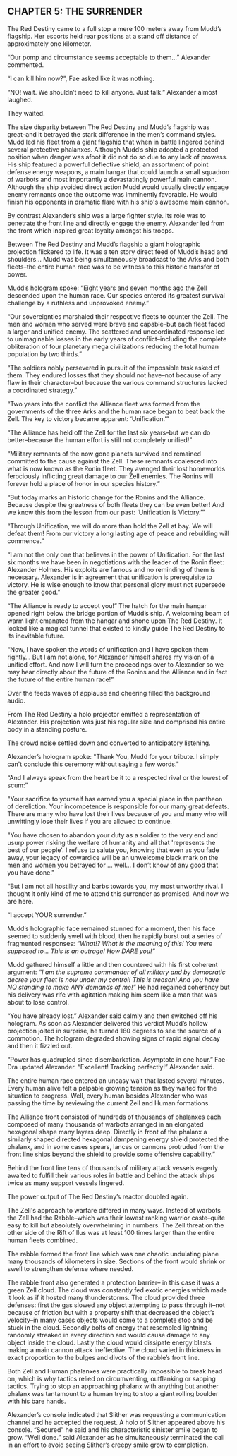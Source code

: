 ## CHAPTER 5: THE SURRENDER

The Red Destiny came to a full stop a mere 100 meters away from Mudd’s flagship.  Her escorts held rear positions at a stand off distance of approximately one kilometer.

“Our pomp and circumstance seems acceptable to them...”  Alexander commented.

“I can kill him now?”, Fae asked like it was nothing.

“NO\! wait.  We shouldn’t need to kill anyone. Just talk.” Alexander almost laughed.

They waited.

The size disparity between The Red Destiny and Mudd’s flagship was great–and it betrayed the stark difference in the men’s command styles.  Mudd led his fleet from a giant flagship that when in battle lingered behind several protective phalanxes.  Although Mudd’s ship adopted a protected position when danger was afoot it did not do so due to any lack of prowess.  His ship featured a powerful deflective shield, an assortment of point defense energy weapons, a main hangar that could launch a small squadron of warbots and most importantly a devastatingly powerful main cannon.   Although the ship avoided direct action Mudd would usually directly engage enemy remnants once the outcome was imminently favorable. He would finish his opponents in dramatic flare with his ship's awesome main cannon.

By contrast Alexander’s ship was a large fighter style.  Its role was to penetrate the front line and directly engage the enemy.  Alexander led from the front which inspired great loyalty amongst his troops.

Between The Red Destiny and Mudd’s flagship a giant holographic projection flickered to life.  It was a ten story direct feed of Mudd’s head and shoulders… Mudd was being simultaneously broadcast to the Arks and both fleets–the entire human race was to be witness to this historic transfer of power.

Mudd’s hologram spoke: “Eight years and seven months ago the Zell descended upon the human race. Our species entered its greatest survival challenge by a ruthless and unprovoked enemy.”

“Our sovereignties marshaled their respective fleets to counter the Zell.  The men and women who served were brave and capable–but each fleet faced a larger and unified enemy.  The scattered and uncoordinated response led to unimaginable losses in the early years of conflict–including the complete obliteration of four planetary mega civilizations reducing the total human population by two thirds.”

“The soldiers nobly persevered in pursuit of the impossible task asked of them.  They endured losses that they should not have–not because of any flaw in their character–but because the various command structures lacked a coordinated strategy.”

“Two years into the conflict the Alliance fleet was formed from the governments of the three Arks and the human race began to beat back the Zell.  The key to victory became apparent: ‘Unification.’”

“The Alliance has held off the Zell for the last six years–but we can do better–because the human effort is still not completely unified\!”

“Military remnants of the now gone planets survived and remained committed to the cause against the Zell.  These remnants coalesced into what is now known as the Ronin fleet.   They avenged their lost homeworlds ferociously inflicting great damage to our Zell enemies.  The Ronins will forever hold a place of honor in our species history.”

“But today marks an historic change for the Ronins and the Alliance.  Because despite the greatness of both fleets they can be even better\!  And we know this from the lesson from our past:  ‘Unification is Victory.’”

“Through Unification, we will do more than hold the Zell at bay.  We will defeat them\!  From our victory a long lasting age of peace and rebuilding will commence.”

“I am not the only one that believes in the power of Unification.  For the last six months we have been in negotiations with the leader of the Ronin fleet: Alexander Holmes.  His exploits are famous and no reminding of them is necessary.  Alexander is in agreement that unification is prerequisite to victory.   He is wise enough to know that personal glory must not supersede the greater good.”

“The Alliance is ready to accept you\!”  The hatch for the main hangar opened right below the bridge portion of Mudd’s ship.  A welcoming beam of warm light emanated from the hangar and shone upon The Red Destiny.  It looked like a magical tunnel that existed to kindly guide The Red Destiny to its inevitable future.

“Now, I have spoken the words of unification and I have spoken them rightly…  But I am not alone, for Alexander himself shares my vision of a unified effort.  And now I will turn the proceedings over to Alexander so we may hear directly about the future of the Ronins and the Alliance and in fact the future of the entire human race\!”

Over the feeds waves of applause and cheering filled the background audio.

From The Red Destiny a holo projector emitted a representation of Alexander.   His projection was just his regular size and comprised his entire body in a standing posture.

The crowd noise settled down and converted to anticipatory listening.

Alexander’s hologram spoke: "Thank You, Mudd for your tribute. I simply can't conclude this ceremony without saying a few words."

“And I always speak from the heart be it to a respected rival or the lowest of scum:”

"Your sacrifice to yourself has earned you a special place in the pantheon of dereliction.  Your incompetence is responsible for our many great defeats.  There are many who have lost their lives because of you and many who will unwittingly lose their lives if you are allowed to continue.

"You have chosen to abandon your duty as a soldier to the very end and usurp power risking the welfare of humanity and all that 'represents the best of our people'.  I refuse to salute you, knowing that even as you fade away, your legacy of cowardice will be an unwelcome black mark on the men and women you betrayed for … well… I don’t know of any good that you have done."

“But I am not all hostility and barbs towards you, my most unworthy rival.  I thought it only kind of me to attend this surrender as promised.  And now we are here.

“I accept YOUR surrender.”

Mudd’s holographic face remained stunned for a moment, then his face seemed to suddenly swell with blood, then he rapidly burst out a series of fragmented responses: *“What\!?  What is the meaning of this\!  You were supposed to…  This is an outrage\! How DARE you\!”*

Mudd gathered himself a little and then countered with his first coherent argument: *“I am the supreme commander of all military and by democratic decree your fleet is now under my control\!  This is treason\!  And you have NO standing to make ANY demands of me\!”*  He had regained coherency but his delivery was rife with agitation making him seem like a man that was about to lose control.

“You have already lost.” Alexander said calmly and then switched off his hologram.  As soon as Alexander delivered this verdict Mudd’s hollow projection jolted in surprise, he turned 180 degrees to see the source of a commotion.  The hologram degraded showing signs of rapid signal decay and then it fizzled out.

“Power has quadrupled since disembarkation. Asymptote in one hour.” Fae-Dra updated Alexander.  “Excellent\!  Tracking perfectly\!” Alexander said.

The entire human race entered an uneasy wait that lasted several minutes.  Every human alive felt a palpable growing tension as they waited for the situation to progress.  Well, every human besides Alexander who was passing the time by reviewing the current Zell and Human formations.

The Alliance front consisted of hundreds of thousands of phalanxes each composed of many thousands of warbots arranged in an elongated hexagonal shape many layers deep.  Directly in front of the phalanx a similarly shaped directed hexagonal dampening energy shield protected the phalanx, and in some cases spears, lances or cannons protruded from the front line ships beyond the shield to provide some offensive capability.”

Behind the front line tens of thousands of military attack vessels eagerly awaited to fulfill their various roles in battle and behind the attack ships twice as many support vessels lingered.

The power output of The Red Destiny’s reactor doubled again.

The Zell's approach to warfare differed in many ways. Instead of warbots the Zell had the Rabble–which was their lowest ranking warrior caste–quite easy to kill but absolutely overwhelming in numbers.  The Zell threat on the other side of the Rift of Ilus was at least 100 times larger than the entire human fleets combined.

The rabble formed the front line which was one chaotic undulating plane many thousands of kilometers in size.  Sections of the front would shrink or swell to strengthen defense where needed.

The rabble front also generated a protection barrier– in this case it was a green Zell cloud.  The cloud was constantly fed exotic energies which made it look as if it hosted many thunderstorms.   The cloud provided three defenses: first the gas slowed any object attempting to pass through it–not because of friction but with a property shift that decreased the object’s velocity–in many cases objects would come to a complete stop and be stuck in the cloud.  Secondly bolts of energy that resembled lightning randomly streaked in every direction and would cause damage to any object inside the cloud.  Lastly the cloud would dissipate energy blasts making a main cannon attack ineffective.  The cloud varied in thickness in exact proportion to the bulges and divots of the rabble’s front line.

Both Zell and Human phalanxes were practically impossible to break head on, which is why tactics relied on circumventing, outflanking or sapping tactics. Trying to stop an approaching phalanx with anything but another phalanx was tantamount to a human trying to stop a giant rolling boulder with his bare hands.

Alexander’s console indicated that Slither was requesting a communication channel and he accepted the request.  A holo of Slither appeared above his console.  “Secured” he said and his characteristic sinister smile began to grow.  “Well done.” said Alexander as he simultaneously terminated the call in an effort to avoid seeing Slither’s creepy smile grow to completion.
